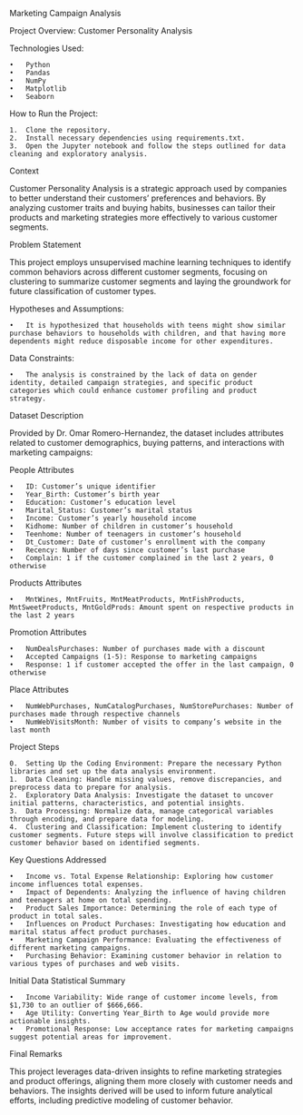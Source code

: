 Marketing Campaign Analysis

Project Overview: Customer Personality Analysis

Technologies Used:

	•	Python
	•	Pandas
	•	NumPy
	•	Matplotlib
	•	Seaborn

How to Run the Project:

	1.	Clone the repository.
	2.	Install necessary dependencies using requirements.txt.
	3.	Open the Jupyter notebook and follow the steps outlined for data cleaning and exploratory analysis.

Context

Customer Personality Analysis is a strategic approach used by companies to better understand their customers’ preferences and behaviors. By analyzing customer traits and buying habits, businesses can tailor their products and marketing strategies more effectively to various customer segments.

Problem Statement

This project employs unsupervised machine learning techniques to identify common behaviors across different customer segments, focusing on clustering to summarize customer segments and laying the groundwork for future classification of customer types.

Hypotheses and Assumptions:

	•	It is hypothesized that households with teens might show similar purchase behaviors to households with children, and that having more dependents might reduce disposable income for other expenditures.

Data Constraints:

	•	The analysis is constrained by the lack of data on gender identity, detailed campaign strategies, and specific product categories which could enhance customer profiling and product strategy.

Dataset Description

Provided by Dr. Omar Romero-Hernandez, the dataset includes attributes related to customer demographics, buying patterns, and interactions with marketing campaigns:

People Attributes

	•	ID: Customer’s unique identifier
	•	Year_Birth: Customer’s birth year
	•	Education: Customer’s education level
	•	Marital_Status: Customer’s marital status
	•	Income: Customer’s yearly household income
	•	Kidhome: Number of children in customer’s household
	•	Teenhome: Number of teenagers in customer’s household
	•	Dt_Customer: Date of customer’s enrollment with the company
	•	Recency: Number of days since customer’s last purchase
	•	Complain: 1 if the customer complained in the last 2 years, 0 otherwise

Products Attributes

	•	MntWines, MntFruits, MntMeatProducts, MntFishProducts, MntSweetProducts, MntGoldProds: Amount spent on respective products in the last 2 years

Promotion Attributes

	•	NumDealsPurchases: Number of purchases made with a discount
	•	Accepted Campaigns (1-5): Response to marketing campaigns
	•	Response: 1 if customer accepted the offer in the last campaign, 0 otherwise

Place Attributes

	•	NumWebPurchases, NumCatalogPurchases, NumStorePurchases: Number of purchases made through respective channels
	•	NumWebVisitsMonth: Number of visits to company’s website in the last month

Project Steps

	0.	Setting Up the Coding Environment: Prepare the necessary Python libraries and set up the data analysis environment.
	1.	Data Cleaning: Handle missing values, remove discrepancies, and preprocess data to prepare for analysis.
	2.	Exploratory Data Analysis: Investigate the dataset to uncover initial patterns, characteristics, and potential insights.
	3.	Data Processing: Normalize data, manage categorical variables through encoding, and prepare data for modeling.
	4.	Clustering and Classification: Implement clustering to identify customer segments. Future steps will involve classification to predict customer behavior based on identified segments.

Key Questions Addressed

	•	Income vs. Total Expense Relationship: Exploring how customer income influences total expenses.
	•	Impact of Dependents: Analyzing the influence of having children and teenagers at home on total spending.
	•	Product Sales Importance: Determining the role of each type of product in total sales.
	•	Influences on Product Purchases: Investigating how education and marital status affect product purchases.
	•	Marketing Campaign Performance: Evaluating the effectiveness of different marketing campaigns.
	•	Purchasing Behavior: Examining customer behavior in relation to various types of purchases and web visits.

Initial Data Statistical Summary

	•	Income Variability: Wide range of customer income levels, from $1,730 to an outlier of $666,666.
	•	Age Utility: Converting Year_Birth to Age would provide more actionable insights.
	•	Promotional Response: Low acceptance rates for marketing campaigns suggest potential areas for improvement.

Final Remarks

This project leverages data-driven insights to refine marketing strategies and product offerings, aligning them more closely with customer needs and behaviors. The insights derived will be used to inform future analytical efforts, including predictive modeling of customer behavior.
